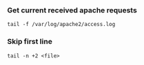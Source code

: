 ### Get current received apache requests
```
tail -f /var/log/apache2/access.log
```

### Skip first line
```
tail -n +2 <file>
```

